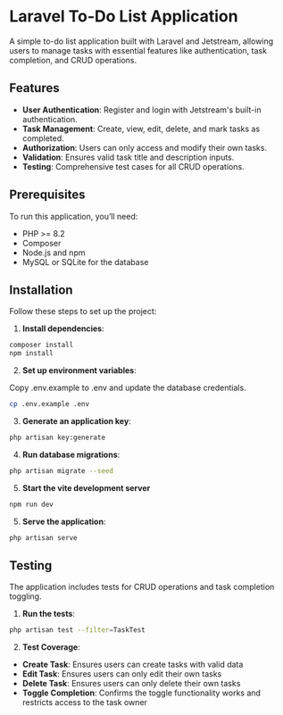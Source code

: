 # Laravel To-Do List Application

A simple to-do list application built with Laravel and Jetstream, allowing users to manage tasks with essential features like authentication, task completion, and CRUD operations.

## Features

- **User Authentication**: Register and login with Jetstream's built-in authentication.
- **Task Management**: Create, view, edit, delete, and mark tasks as completed.
- **Authorization**: Users can only access and modify their own tasks.
- **Validation**: Ensures valid task title and description inputs.
- **Testing**: Comprehensive test cases for all CRUD operations.

## Prerequisites

To run this application, you’ll need:
- PHP >= 8.2
- Composer
- Node.js and npm
- MySQL or SQLite for the database

## Installation

Follow these steps to set up the project:

1. **Install dependencies**:

```bash
composer install
npm install
```

2. **Set up environment variables**:

Copy .env.example to .env and update the database credentials.

```bash
cp .env.example .env
```

3. **Generate an application key**:

```bash
php artisan key:generate
```

4. **Run database migrations**:

```bash
php artisan migrate --seed
```

5. **Start the vite development server**

```bash
npm run dev
```

5. **Serve the application**:

```bash
php artisan serve
```

## Testing

The application includes tests for CRUD operations and task completion toggling.

1. **Run the tests**:

```bash
php artisan test --filter=TaskTest
```

2. **Test Coverage**:

- **Create Task**: Ensures users can create tasks with valid data
- **Edit Task**: Ensures users can only edit their own tasks
- **Delete Task**: Ensures users can only delete their own tasks
- **Toggle Completion**: Confirms the toggle functionality works and restricts access to the task owner

